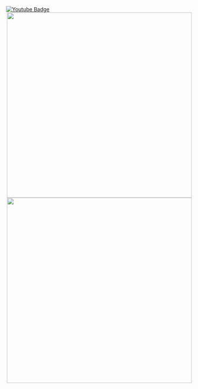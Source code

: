 <div id="badges">
  <a href="https://www.youtube.com/watch?v=cBgxSjT9JfY&list=PLPtCmQkDE7zOR9lIURjNJRypDiqPMg3Fb">
    <img src="https://img.shields.io/badge/YouTube-red?style=for-the-badge&logo=youtube&logoColor=white" alt="Youtube Badge"/>
  </a>
</div>
<div id="header" align="center">
  <img src="https://media.giphy.com/media/Bkkf5mAeCXz8KlJexf/giphy.gif" width="500"/>
</div>
<div id="header" align="center">
  <img src="https://media.giphy.com/media/1sgetPM00wWqJpVUTl/giphy.gif" width="500"/>
</div>
